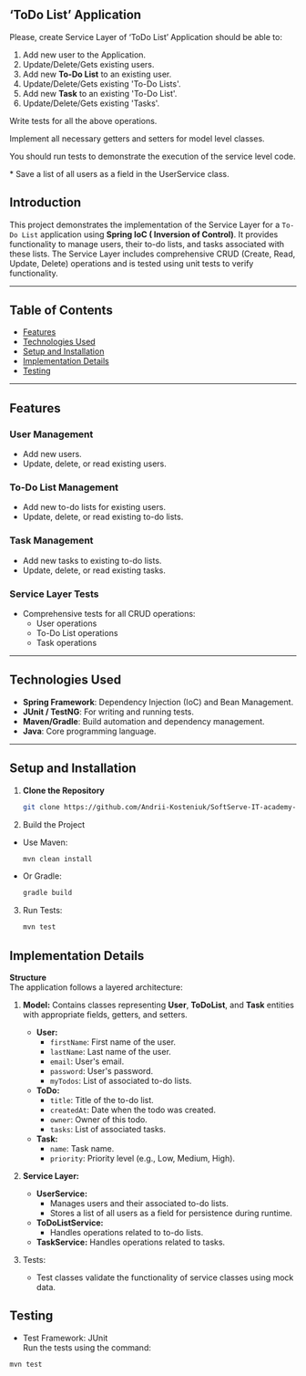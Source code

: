 ## ‘ToDo List’ Application

Please, create Service Layer of ‘ToDo List’ Application should be able to:

1. Add new user to the Application.
2. Update/Delete/Gets existing users.
3. Add new **To-Do List** to an existing user.
4. Update/Delete/Gets existing 'To-Do Lists'.
5. Add new **Task** to an existing 'To-Do List'.
6. Update/Delete/Gets existing 'Tasks'.

Write tests for all the above operations.

Implement all necessary getters and setters for model level classes.

You should run tests to demonstrate the execution of the service level code.

\* Save a list of all users as a field in the UserService class.

## Introduction

This project demonstrates the implementation of the Service Layer for a `To-Do List` application using **Spring IoC (
Inversion of Control)**. It provides functionality to manage users, their to-do lists, and tasks associated with these
lists. The Service Layer includes comprehensive CRUD (Create, Read, Update, Delete) operations and is tested using unit
tests to verify functionality.

---

## Table of Contents

- [Features](#features)
- [Technologies Used](#technologies-used)
- [Setup and Installation](#setup-and-installation)
- [Implementation Details](#implementation-details)
- [Testing](#testing)

---

## Features

### User Management

- Add new users.
- Update, delete, or read existing users.

### To-Do List Management

- Add new to-do lists for existing users.
- Update, delete, or read existing to-do lists.

### Task Management

- Add new tasks to existing to-do lists.
- Update, delete, or read existing tasks.

### Service Layer Tests

- Comprehensive tests for all CRUD operations:
    - User operations
    - To-Do List operations
    - Task operations

---

## Technologies Used

- **Spring Framework**: Dependency Injection (IoC) and Bean Management.
- **JUnit / TestNG**: For writing and running tests.
- **Maven/Gradle**: Build automation and dependency management.
- **Java**: Core programming language.

---

## Setup and Installation

1. **Clone the Repository**
   ```bash
   git clone https://github.com/Andrii-Kosteniuk/SoftServe-IT-academy-Spring-IoC.git

2. Build the Project

- Use Maven:

    ```bash
  mvn clean install

- Or Gradle:
    ```bash
  gradle build

3. Run Tests:
    ```bash
   mvn test

## **Implementation Details**

**Structure**<br>
The application follows a layered architecture:

1. **Model:** Contains classes representing **User**, **ToDoList**, and **Task** entities with appropriate fields,
   getters, and setters.

    - **User:**
        - ```firstName```: First name of the user.
        - ```lastName```: Last name of the user.
        - ```email```: User's email.
        - ```password```: User's password.
        - ```myTodos```: List of associated to-do lists.
    - **ToDo:**
        - ```title```: Title of the to-do list.
        - ```createdAt```: Date when the todo was created.
        - ```owner```: Owner of this todo.
        - ```tasks```: List of associated tasks.
    - **Task:**
        - ```name```: Task name.
        - ```priority```: Priority level (e.g., Low, Medium, High).
2. **Service Layer:**

    - **UserService:**
        - Manages users and their associated to-do lists.
        - Stores a list of all users as a field for persistence during runtime.
    - **ToDoListService:**
        - Handles operations related to to-do lists.
    - **TaskService:**
      Handles operations related to tasks.
3. Tests:
    - Test classes validate the functionality of service classes using mock data.

## Testing

- Test Framework: JUnit  
Run the tests using the command:
 ```bash
mvn test
    